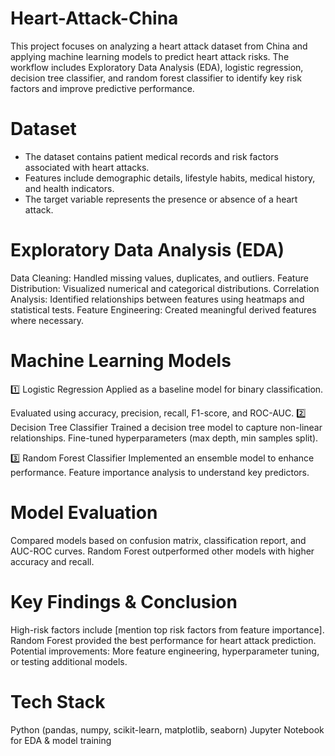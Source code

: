 # Heart-Attack-China
This project focuses on analyzing a heart attack dataset from China and applying machine learning models to predict heart attack risks. The workflow includes Exploratory Data Analysis (EDA), logistic regression, decision tree classifier, and random forest classifier to identify key risk factors and improve predictive performance.

# Dataset
- The dataset contains patient medical records and risk factors associated with heart attacks.
- Features include demographic details, lifestyle habits, medical history, and health indicators.
- The target variable represents the presence or absence of a heart attack.

# Exploratory Data Analysis (EDA)
Data Cleaning: Handled missing values, duplicates, and outliers.
Feature Distribution: Visualized numerical and categorical distributions.
Correlation Analysis: Identified relationships between features using heatmaps and statistical tests.
Feature Engineering: Created meaningful derived features where necessary.

# Machine Learning Models
1️⃣ Logistic Regression
Applied as a baseline model for binary classification.

Evaluated using accuracy, precision, recall, F1-score, and ROC-AUC.
2️⃣ Decision Tree Classifier
Trained a decision tree model to capture non-linear relationships.
Fine-tuned hyperparameters (max depth, min samples split).

3️⃣ Random Forest Classifier
Implemented an ensemble model to enhance performance.
Feature importance analysis to understand key predictors.

# Model Evaluation
Compared models based on confusion matrix, classification report, and AUC-ROC curves.
Random Forest outperformed other models with higher accuracy and recall.

# Key Findings & Conclusion
High-risk factors include [mention top risk factors from feature importance].
Random Forest provided the best performance for heart attack prediction.
Potential improvements: More feature engineering, hyperparameter tuning, or testing additional models.

# Tech Stack
Python (pandas, numpy, scikit-learn, matplotlib, seaborn)
Jupyter Notebook for EDA & model training
